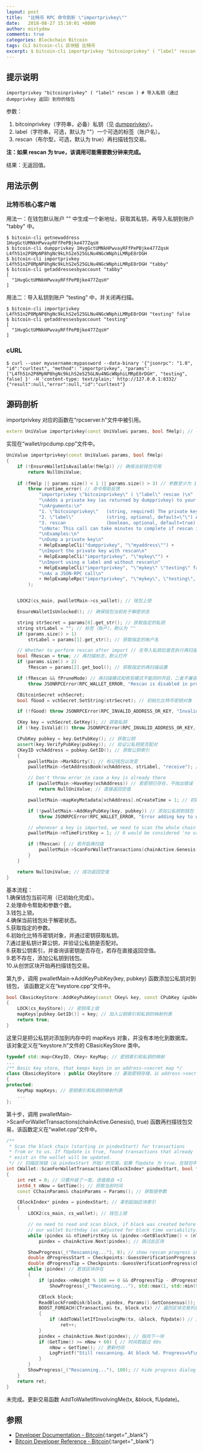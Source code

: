 ```yaml
---
layout: post
title:  "比特币 RPC 命令剖析 \"importprivkey\""
date:   2018-08-27 15:10:01 +0800
author: mistydew
comments: true
categories: Blockchain Bitcoin
tags: CLI bitcoin-cli 区块链 比特币
excerpt: $ bitcoin-cli importprivkey "bitcoinprivkey" ( "label" rescan )
---
```

## 提示说明

```shell
importprivkey "bitcoinprivkey" ( "label" rescan ) # 导入私钥（通过 dumpprivkey 返回）到你的钱包
```

参数：
1. bitcoinprivkey（字符串，必备）私钥（见 [dumpprivkey](/blog/2018/06/bitcoin-rpc-command-dumpprivkey.html)）。
2. label（字符串，可选，默认为 ""）一个可选的标签（账户名）。
3. rescan（布尔型，可选，默认为 true）再扫描钱包交易。

**注：如果 rescan 为 true，该调用可能需要数分钟来完成。**

结果：无返回值。

## 用法示例

### 比特币核心客户端

用法一：在钱包默认账户 "" 中生成一个新地址，获取其私钥，再导入私钥到账户 "tabby" 中。

```shell
$ bitcoin-cli getnewaddress
1HvgGctUMNkHPwvayRFfPePBjke477ZqsH
$ bitcoin-cli dumpprivkey 1HvgGctUMNkHPwvayRFfPePBjke477ZqsH
L4fh51n2P8MpNP8hgNc9kLhS2e525GLNu4NGcWNphiLMRpE8rDGH
$ bitcoin-cli importprivkey L4fh51n2P8MpNP8hgNc9kLhS2e525GLNu4NGcWNphiLMRpE8rDGH "tabby"
$ bitcoin-cli getaddressesbyaccount "tabby"
[
  "1HvgGctUMNkHPwvayRFfPePBjke477ZqsH"
]
```

用法二：导入私钥到账户 "testing" 中，并关闭再扫描。

```shell
$ bitcoin-cli importprivkey L4fh51n2P8MpNP8hgNc9kLhS2e525GLNu4NGcWNphiLMRpE8rDGH "testing" false
$ bitcoin-cli getaddressesbyaccount "testing"
[
  "1HvgGctUMNkHPwvayRFfPePBjke477ZqsH"
]
```

### cURL

```shell
$ curl --user myusername:mypassword --data-binary '{"jsonrpc": "1.0", "id":"curltest", "method": "importprivkey", "params": ["L4fh51n2P8MpNP8hgNc9kLhS2e525GLNu4NGcWNphiLMRpE8rDGH", "testing", false] }' -H 'content-type: text/plain;' http://127.0.0.1:8332/
{"result":null,"error":null,"id":"curltest"}
```

## 源码剖析
importprivkey 对应的函数在“rpcserver.h”文件中被引用。

```cpp
extern UniValue importprivkey(const UniValue& params, bool fHelp); // 导入私钥
```

实现在“wallet/rpcdump.cpp”文件中。

```cpp
UniValue importprivkey(const UniValue& params, bool fHelp)
{
    if (!EnsureWalletIsAvailable(fHelp)) // 确保当前钱包可用
        return NullUniValue;
    
    if (fHelp || params.size() < 1 || params.size() > 3) // 参数至少为 1 个，至多为 3 个
        throw runtime_error( // 命令帮助反馈
            "importprivkey \"bitcoinprivkey\" ( \"label\" rescan )\n"
            "\nAdds a private key (as returned by dumpprivkey) to your wallet.\n"
            "\nArguments:\n"
            "1. \"bitcoinprivkey\"   (string, required) The private key (see dumpprivkey)\n"
            "2. \"label\"            (string, optional, default=\"\") An optional label\n"
            "3. rescan               (boolean, optional, default=true) Rescan the wallet for transactions\n"
            "\nNote: This call can take minutes to complete if rescan is true.\n"
            "\nExamples:\n"
            "\nDump a private key\n"
            + HelpExampleCli("dumpprivkey", "\"myaddress\"") +
            "\nImport the private key with rescan\n"
            + HelpExampleCli("importprivkey", "\"mykey\"") +
            "\nImport using a label and without rescan\n"
            + HelpExampleCli("importprivkey", "\"mykey\" \"testing\" false") +
            "\nAs a JSON-RPC call\n"
            + HelpExampleRpc("importprivkey", "\"mykey\", \"testing\", false")
        );


    LOCK2(cs_main, pwalletMain->cs_wallet); // 钱包上锁

    EnsureWalletIsUnlocked(); // 确保钱包当前处于解密状态

    string strSecret = params[0].get_str(); // 获取指定的私钥
    string strLabel = ""; // 标签（账户），默认为 ""
    if (params.size() > 1)
        strLabel = params[1].get_str(); // 获取指定的帐户名

    // Whether to perform rescan after import // 在导入私钥后是否执行再扫描
    bool fRescan = true; // 再扫描标志，默认打开
    if (params.size() > 2)
        fRescan = params[2].get_bool(); // 获取指定的再扫描设置

    if (fRescan && fPruneMode) // 再扫描模式和修剪模式不能同时开启，二者不兼容
        throw JSONRPCError(RPC_WALLET_ERROR, "Rescan is disabled in pruned mode");

    CBitcoinSecret vchSecret;
    bool fGood = vchSecret.SetString(strSecret); // 初始化比特币密钥对象

    if (!fGood) throw JSONRPCError(RPC_INVALID_ADDRESS_OR_KEY, "Invalid private key encoding");

    CKey key = vchSecret.GetKey(); // 获取私钥
    if (!key.IsValid()) throw JSONRPCError(RPC_INVALID_ADDRESS_OR_KEY, "Private key outside allowed range");

    CPubKey pubkey = key.GetPubKey(); // 获取公钥
    assert(key.VerifyPubKey(pubkey)); // 验证公私钥是否配对
    CKeyID vchAddress = pubkey.GetID(); // 获取公钥索引
    {
        pwalletMain->MarkDirty(); // 标记钱包以改变
        pwalletMain->SetAddressBook(vchAddress, strLabel, "receive"); // 设置地址簿并关联账户指定用途

        // Don't throw error in case a key is already there
        if (pwalletMain->HaveKey(vchAddress)) // 若密钥已存在，不抛出错误
            return NullUniValue; // 直接返回空值

        pwalletMain->mapKeyMetadata[vchAddress].nCreateTime = 1; // 初始化创建时间为 1

        if (!pwalletMain->AddKeyPubKey(key, pubkey)) // 添加公私钥到钱包
            throw JSONRPCError(RPC_WALLET_ERROR, "Error adding key to wallet");

        // whenever a key is imported, we need to scan the whole chain // 无论何时导入密钥，我们都需要扫描整个链
        pwalletMain->nTimeFirstKey = 1; // 0 would be considered 'no value' // 0 会被当作 '没有价值'

        if (fRescan) { // 若开启再扫描
            pwalletMain->ScanForWalletTransactions(chainActive.Genesis(), true); // 再扫描整个钱包交易
        }
    }

    return NullUniValue; // 成功返回空值
}
```

基本流程：<br>
1.确保钱包当前可用（已初始化完成）。<br>
2.处理命令帮助和参数个数。<br>
3.钱包上锁。<br>
4.确保当前钱包处于解密状态。<br>
5.获取指定的参数。<br>
6.初始化比特币密钥对象，并通过密钥获取私钥。<br>
7.通过是私钥计算公钥，并验证公私钥是否配对。<br>
8.获取公钥索引，并查询该密钥是否存在，若存在直接返回空值。<br>
9.若不存在，添加公私钥到钱包。<br>
10.从创世区块开始再扫描钱包交易。

第九步，调用 pwalletMain->AddKeyPubKey(key, pubkey) 函数添加公私钥对到钱包，
该函数定义在“keystore.cpp”文件中。

```cpp
bool CBasicKeyStore::AddKeyPubKey(const CKey& key, const CPubKey &pubkey)
{
    LOCK(cs_KeyStore); // 密钥库上锁
    mapKeys[pubkey.GetID()] = key; // 加入公钥索引和私钥的映射列表
    return true;
}
```

这里只是把公私钥对添加到内存中的 mapKeys 对象，并没有本地化到数据库。
该对象定义在“keystore.h”文件的 CBasicKeyStore 类中。

```cpp
typedef std::map<CKeyID, CKey> KeyMap; // 密钥索引和私钥的映射
...
/** Basic key store, that keeps keys in an address->secret map */
class CBasicKeyStore : public CKeyStore // 基础密钥存储，以 address->secret 映射维持私钥
{
protected:
    KeyMap mapKeys; // 密钥索引和私钥的映射列表
    ...
};
```

第十步，调用 pwalletMain->ScanForWalletTransactions(chainActive.Genesis(), true) 函数再扫描钱包交易，该函数定义在“wallet.cpp”文件中。

```cpp
/**
 * Scan the block chain (starting in pindexStart) for transactions
 * from or to us. If fUpdate is true, found transactions that already
 * exist in the wallet will be updated.
 */ // 扫描区块链（从 pindexStart 开始）的交易。如果 fUpdate 为 true，在钱包中已存在的找到的交易将会升级。
int CWallet::ScanForWalletTransactions(CBlockIndex* pindexStart, bool fUpdate)
{
    int ret = 0; // 只要升级了一笔，该值就会 +1
    int64_t nNow = GetTime(); // 获取当前时间
    const CChainParams& chainParams = Params(); // 获取链参数

    CBlockIndex* pindex = pindexStart; // 拿到起始区块索引
    {
        LOCK2(cs_main, cs_wallet); // 钱包上锁

        // no need to read and scan block, if block was created before // 如果是在我们的钱包创建之前创建的块，
        // our wallet birthday (as adjusted for block time variability) // 不需要读取和扫描区块信息（根据块时间可变性进行调整）
        while (pindex && nTimeFirstKey && (pindex->GetBlockTime() < (nTimeFirstKey - 7200))) // 若区块时间在钱包创建前 2h
            pindex = chainActive.Next(pindex); // 跳过此区块

        ShowProgress(_("Rescanning..."), 0); // show rescan progress in GUI as dialog or on splashscreen, if -rescan on startup
        double dProgressStart = Checkpoints::GuessVerificationProgress(chainParams.Checkpoints(), pindex, false);
        double dProgressTip = Checkpoints::GuessVerificationProgress(chainParams.Checkpoints(), chainActive.Tip(), false);
        while (pindex) // 若该区块存在
        {
            if (pindex->nHeight % 100 == 0 && dProgressTip - dProgressStart > 0.0) // 扫描进度
                ShowProgress(_("Rescanning..."), std::max(1, std::min(99, (int)((Checkpoints::GuessVerificationProgress(chainParams.Checkpoints(), pindex, false) - dProgressStart) / (dProgressTip - dProgressStart) * 100))));

            CBlock block;
            ReadBlockFromDisk(block, pindex, Params().GetConsensus()); // 从磁盘上读取区块信息
            BOOST_FOREACH(CTransaction& tx, block.vtx) // 遍历区块交易列表
            {
                if (AddToWalletIfInvolvingMe(tx, &block, fUpdate)) // 升级该交易
                    ret++;
            }
            pindex = chainActive.Next(pindex); // 指向下一块
            if (GetTime() >= nNow + 60) { // 时间若超过 60s
                nNow = GetTime(); // 更新时间
                LogPrintf("Still rescanning. At block %d. Progress=%f\n", pindex->nHeight, Checkpoints::GuessVerificationProgress(chainParams.Checkpoints(), pindex));
            }
        }
        ShowProgress(_("Rescanning..."), 100); // hide progress dialog in GUI
    }
    return ret;
}
```

未完成。更新交易函数 AddToWalletIfInvolvingMe(tx, &block, fUpdate)。

## 参照

* [Developer Documentation - Bitcoin](https://bitcoin.org/en/developer-documentation){:target="_blank"}
* [Bitcoin Developer Reference - Bitcoin](https://bitcoin.org/en/developer-reference#importprivkey){:target="_blank"}
